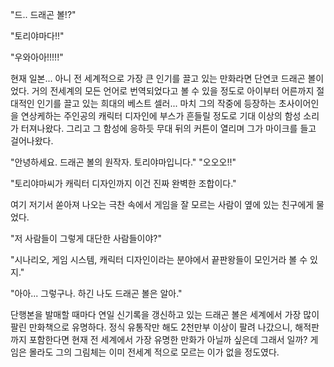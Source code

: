 "드.. 드래곤 볼!?" 

"토리야마다!!" 

"우와아아!!!!!" 

현재 일본... 아니 전 세계적으로 가장 큰 인기를 끌고 있는 만화라면 단연코 드래곤 볼이었다. 거의 전세계의 모든 언어로 번역되었다고 볼 수 있을 정도로 아이부터 어른까지 절대적인 인기를 끌고 있는 희대의 베스트 셀러... 
마치 그의 작중에 등장하는 초사이어인을 연상케하는 주인공의 캐릭터 디자인에 부스가 흔들릴 정도로 기대 이상의 함성 소리가 터져나왔다. 
그리고 그 함성에 응하듯 무대 뒤의 커튼이 열리며 그가 마이크를 들고 걸어나왔다. 

"안녕하세요. 드래곤 볼의 원작자. 토리야마입니다." 
"오오오!!" 

"토리야마씨가 캐릭터 디자인까지 이건 진짜 완벽한 조합이다." 

여기 저기서 쏟아져 나오는 극찬 속에서 게임을 잘 모르는 사람이 옆에 있는 친구에게 물었다. 

"저 사람들이 그렇게 대단한 사람들이야?" 

"시나리오, 게임 시스템, 캐릭터 디자인이라는 분야에서 끝판왕들이 모인거라 볼 수 있지." 

"아아... 그렇구나. 하긴 나도 드래곤 볼은 알아." 

단행본을 발매할 때마다 연일 신기록을 갱신하고 있는 드래곤 볼은 세계에서 가장 많이 팔린 만화책으로 유명하다. 정식 유통작만 해도 2천만부 이상이 팔려 나갔으니, 해적판까지 포함한다면 현재 전 세계에서 가장 유명한 만화가 아닐까 싶은데 그래서 일까? 
게임은 몰라도 그의 그림체는 이미 전세계 적으로 모르는 이가 없을 정도였다. 